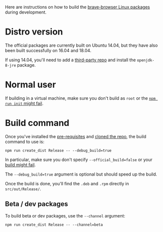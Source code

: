 Here are instructions on how to build the [brave-browser Linux packages](https://brave-browser.readthedocs.io/en/latest/installing-brave.html#linux) during development.

# Distro version

The official packages are currently built on Ubuntu 14.04, but they have also been built successfully on 16.04 and 18.04.

If using 14.04, you'll need to add a [third-party repo](https://launchpad.net/~openjdk-r/+archive/ubuntu/ppa) and install the `openjdk-8-jre` package.

# Normal user

If building in a virtual machine, make sure you don't build as `root` or the [`npm run init` might fail](https://github.com/brave/brave-browser/issues/2424).

# Build command

Once you've installed the [pre-requisites](https://github.com/brave/brave-browser/wiki/Linux-Development-Environment) and [cloned the repo](https://github.com/brave/brave-browser/wiki), the build command to use is:

    npm run create_dist Release -- --debug_build=true

In particular, make sure you don't specify `--official_build=false` or your [build might fail](https://github.com/brave/brave-core/pull/1078#issuecomment-454969015).

The `--debug_build=true` argument is optional but should speed up the build.

Once the build is done, you'll find the `.deb` and `.rpm` directly in `src/out/Release/`.

## Beta / dev packages

To build beta or dev packages, use the `--channel` argument:

    npm run create_dist Release -- --channel=beta